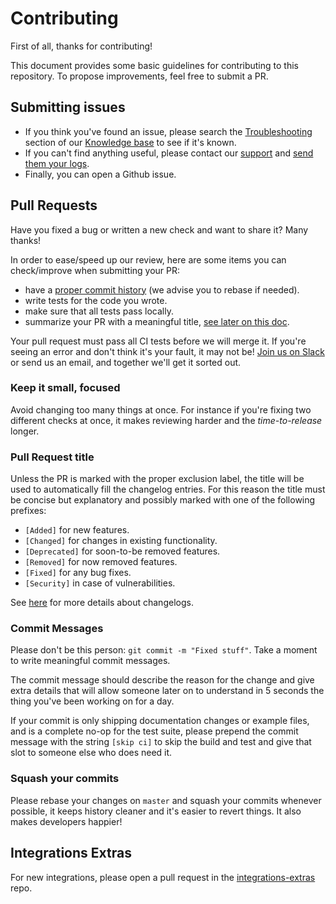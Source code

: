 # Contributing

First of all, thanks for contributing!

This document provides some basic guidelines for contributing to this repository.
To propose improvements, feel free to submit a PR.

## Submitting issues

* If you think you've found an issue, please search the [Troubleshooting][troubleshooting]
  section of our [Knowledge base][kb] to see if it's known.
* If you can't find anything useful, please contact our [support][support] and
  [send them your logs][flare].
* Finally, you can open a Github issue.

## Pull Requests

Have you fixed a bug or written a new check and want to share it? Many thanks!

In order to ease/speed up our review, here are some items you can check/improve
when submitting your PR:

* have a [proper commit history](#commits) (we advise you to rebase if needed).
* write tests for the code you wrote.
* make sure that all tests pass locally.
* summarize your PR with a meaningful title, [see later on this doc](#pull-request-title).

Your pull request must pass all CI tests before we will merge it. If you're seeing
an error and don't think it's your fault, it may not be! [Join us on Slack][slack]
or send  us an email, and together we'll get it sorted out.

### Keep it small, focused

Avoid changing too many things at once. For instance if you're fixing two different
checks at once, it makes reviewing harder and the _time-to-release_ longer.

### Pull Request title

Unless the PR is marked with the proper exclusion label, the title will be used
to automatically fill the changelog entries. For this reason the title must be
concise but explanatory and possibly marked with one of the following prefixes:

* `[Added]` for new features.
* `[Changed]` for changes in existing functionality.
* `[Deprecated]` for soon-to-be removed features.
* `[Removed]` for now removed features.
* `[Fixed]` for any bug fixes.
* `[Security]` in case of vulnerabilities.

See [here](https://keepachangelog.com/en/1.0.0/) for more details about changelogs.

### Commit Messages

Please don't be this person: `git commit -m "Fixed stuff"`. Take a moment to
write meaningful commit messages.

The commit message should describe the reason for the change and give extra details
that will allow someone later on to understand in 5 seconds the thing you've been
working on for a day.

If your commit is only shipping documentation changes or example files, and is a
complete no-op for the test suite, please prepend the commit message with the
string `[skip ci]` to skip the build and test and give that slot to someone else
who does need it.

### Squash your commits

Please rebase your changes on `master` and squash your commits whenever possible,
it keeps history cleaner and it's easier to revert things. It also makes developers
happier!

## Integrations Extras

For new integrations, please open a pull request in the [integrations-extras][extras] repo.

[troubleshooting]: https://datadog.zendesk.com/hc/en-us/sections/200766955-Troubleshooting
[kb]: https://datadog.zendesk.com/hc/en-us
[support]: http://docs.datadoghq.com/help/
[flare]: https://docs.datadoghq.com/agent/troubleshooting/#send-a-flare
[extras]: https://github.com/DataDog/integrations-extras
[slack]: http://datadoghq.slack.com
